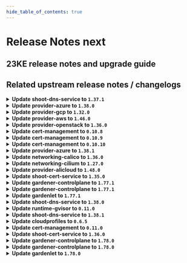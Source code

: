 ```yaml
---
hide_table_of_contents: true
---
```


# Release Notes next

## 23KE release notes and upgrade guide

## Related upstream release notes / changelogs


<details>
<summary><b>Update shoot-dns-service to <code>1.37.1</code></b></summary>

# [gardener/gardener-extension-shoot-dns-service]

## 🐛 Bug Fixes

- `[USER]` Fail if reading secret for external provider fails. (#231) by `Martin Weindel <martin.weindel@sap.com>` [$890c829ba1058e748ef1f05ec7bfe3bbf644f6a7]

</details>

<details>
<summary><b>Update provider-azure to <code>1.38.0</code></b></summary>

# [gardener/gardener-extension-provider-azure]

## ⚠️ Breaking Changes

- `[OPERATOR]` The `security.gardener.cloud/pod-security-enforce` annotation in the ControllerRegistration is set to `baseline`. With this, the pods running in the extension namespace should comply with `baseline` pod-security standard. by @shafeeqes [#713]
- `[OPERATOR]` `provider-azure` no longer supports Shoots or Seeds with Кubernetes version < 1.22. by @shafeeqes [#708]
## ✨ New Features

- `[DEVELOPER]` This extension is now compatible with the `MachineControllerManagerDeployment` feature gate of `gardenlet`. by @rfranzke [#705]
- `[OPERATOR]` The `gardener-extension-admission-azure` chart allows to optionally configure a projected volume based kubeconfig. by @timuthy [#721]
## 🏃 Others

- `[OPERATOR]` Remove limits from critical control plane components. by @kon-angelo [#715]
- `[OPERATOR]` always search latest os version to build up the Bastion instance by @tedteng [#668]
- `[USER]` The node-controller-manager is now set to keep setting deprecated node labels for k8s clusters of version `>=1.26.0, <1.28.0` to ensure pods using persistent volumes with node affinities are scheduled in the cluster. by @vpnachev [#716]
# [gardener/terraformer]

## 🏃 Others

- `[OPERATOR]` Alpine has been updated to v1.18.2 by @kon-angelo [gardener/terraformer#138]
- `[OPERATOR]` Golang has been updated to v1.20.5 by @kon-angelo [gardener/terraformer#138]

</details>

<details>
<summary><b>Update provider-gcp to <code>1.32.0</code></b></summary>

# [gardener/gardener-extension-provider-gcp]

## ⚠️ Breaking Changes

- `[OPERATOR]` `provider-gcp` no longer supports Shoots or Seeds with Кubernetes version < 1.22. by @shafeeqes [#628]
- `[OPERATOR]` The `security.gardener.cloud/pod-security-enforce` annotation in the ControllerRegistration is set to `baseline`. With this, the pods running in the extension namespace should comply with `baseline` pod-security standard. by @shafeeqes [#632]
## ✨ New Features

- `[DEVELOPER]` This extension is now compatible with the `MachineControllerManagerDeployment` feature gate of `gardenlet`. by @rfranzke [#624]
- `[OPERATOR]` The `gardener-extension-admission-gcp` chart allows to optionally configure a projected volume based kubeconfig. by @timuthy [#638]
## 🏃 Others

- `[OPERATOR]` `cloud-controller-manager`'s route controller is no longer activated for clusters with overlay network by @ScheererJ [#631]
- `[OPERATOR]` Remove limits from critical control plane components. by @kon-angelo [#634]
- `[OPERATOR]` The following image is updated:  
  - registry.k8s.io/cloud-provider-gcp/gcp-compute-persistent-disk-csi-driver: v1.9.5 -> v1.9.7 by @ialidzhikov [#636]
# [gardener/terraformer]

## 🏃 Others

- `[OPERATOR]` Golang has been updated to v1.20.5 by @kon-angelo [gardener/terraformer#138]
- `[OPERATOR]` Alpine has been updated to v1.18.2 by @kon-angelo [gardener/terraformer#138]

</details>

<details>
<summary><b>Update provider-aws to <code>1.46.0</code></b></summary>

# [gardener/gardener-extension-provider-aws]

## ⚠️ Breaking Changes

- `[OPERATOR]` `provider-aws` no longer supports Shoots or Seeds with Кubernetes version < 1.22. by @shafeeqes [#771]
- `[USER]` If the AWS Load Balancer Controller is deployed, the user used by the cloudprovider needs additional permissions. See last section in this example AWS IAM policy document [here](https://github.com/gardener/gardener-extension-provider-aws/blob/master/docs/usage-as-end-user.md#permissions) for more details. by @MartinWeindel [#717]
## ✨ New Features

- `[OPERATOR]` The `gardener-extension-admission-aws` chart allows to optionally configure a projected volume based kubeconfig. by @timuthy [#791]
- `[DEVELOPER]` This extension is now compatible with the `MachineControllerManagerDeployment` feature gate of `gardenlet`. by @rfranzke [#774]
- `[USER]` The AWS Load Balancer Controller is deployed into the control plane if enabled with `spec.provider.controlPlaneConfig.loadBalancerController.enabled=true` in the shoot manifest. by @MartinWeindel [#717]
## 🏃 Others

- `[OPERATOR]` Infrastructure dualstack support can be enabled via `spec.provider.infrastructureConfig.dualStack.enabled: true` in the shoot.yaml. by @DockToFuture [#778]
- `[OPERATOR]` add a sustainable way to get available image AMIs for the test by @tedteng [#715]
- `[OPERATOR]` Remove limits from system critical components by @kon-angelo [#787]
# [gardener/terraformer]

## 🏃 Others

- `[OPERATOR]` Golang has been updated to v1.20.5 by @kon-angelo [gardener/terraformer#138]
- `[OPERATOR]` Alpine has been updated to v1.18.2 by @kon-angelo [gardener/terraformer#138]

</details>

<details>
<summary><b>Update provider-openstack to <code>1.36.0</code></b></summary>

# [gardener/machine-controller-manager]

## 🐛 Bug Fixes

- `[OPERATOR]` Included `UnavailableReplicas` in determining if a machine deployment status update is needed by @ialidzhikov [gardener/machine-controller-manager#834]
# [gardener/gardener-extension-provider-openstack]

## ⚠️ Breaking Changes

- `[OPERATOR]` `provider-openstack` no longer supports Seeds or Shoots with Кubernetes version < 1.22. by @shafeeqes [#648]
- `[OPERATOR]` The `security.gardener.cloud/pod-security-enforce` annotation in the ControllerRegistration is set to `baseline`. With this, the pods running in the extension namespace should comply with `baseline` pod-security standard. by @shafeeqes [#653]
## ✨ New Features

- `[OPERATOR]` Flow-based infrastructure reconciliation without Terraformer by @MartinWeindel [#528]
- `[OPERATOR]` The `gardener-extension-admission-openstack` chart allows to optionally configure a projected volume based kubeconfig. by @timuthy [#660]
- `[DEVELOPER]` This extension is now compatible with the `MachineControllerManagerDeployment` feature gate of `gardenlet`. by @rfranzke [#645]
## 🐛 Bug Fixes

- `[OPERATOR]` Fix rendering of CSI manila storageclass if creating infrastructure fails. by @MartinWeindel [#652]
## 🏃 Others

- `[OPERATOR]` Provider-extension will attempt to delete all kubernetes loadbalancers that were not cleaned up by the CCM on infrastructure deletion. by @kon-angelo [#656]
- `[OPERATOR]` machineDeployment will have the label `topology.cinder.csi.openstack.org/zone` when created. by @elankath [#659]
- `[OPERATOR]` Remove limits from critical control plane components. by @kon-angelo [#657]
- `[DEVELOPER]` All code related to the removed `APIServerSNI` feature gate of `gardenlet` has been removed from this extension. by @rfranzke [#644]
# [gardener/terraformer]

## 🏃 Others

- `[OPERATOR]` Golang has been updated to v1.20.5 by @kon-angelo [gardener/terraformer#138]
- `[OPERATOR]` Alpine has been updated to v1.18.2 by @kon-angelo [gardener/terraformer#138]

</details>

<details>
<summary><b>Update cert-management to <code>0.10.8</code></b></summary>

# [gardener/cert-management]

## ⚠️ Breaking Changes

- `[OPERATOR]` Support of CRDs of version `apiextensions.k8s.io/v1beta1` is dropped. by @acumino [#133]
## 🏃 Others

- `[OPERATOR]` Bump golang from `1.20.6` to `1.20.7` by @MartinWeindel [#134]

</details>

<details>
<summary><b>Update cert-management to <code>0.10.9</code></b></summary>

# [gardener/cert-management]

## 🐛 Bug Fixes

- `[OPERATOR]` Fix optional deployment of CRDs which was broken with release v0.10.8 by @MartinWeindel [#135]

</details>

<details>
<summary><b>Update cert-management to <code>0.10.10</code></b></summary>

no release notes available

</details>

<details>
<summary><b>Update provider-azure to <code>1.38.1</code></b></summary>

# [gardener/gardener-extension-provider-azure]

## 🏃 Others

- `[OPERATOR]` Bastion instances now use the latest ubuntu server 22.04 LTS version  by @kon-angelo [#724]

</details>

<details>
<summary><b>Update networking-calico to <code>1.36.0</code></b></summary>

# [gardener/gardener-extension-networking-calico]

## ⚠️ Breaking Changes

- `[OPERATOR]` The `security.gardener.cloud/pod-security-enforce` annotation in the ControllerRegistration is set to `baseline`. With this, the pods running in the extension namespace should comply with `baseline` pod-security standard. by @shafeeqes [#280]
## ✨ New Features

- `[OPERATOR]` The `gardener-extension-admission-calico` chart allows to optionally configure a projected volume based kubeconfig. by @timuthy [#289]
## 🏃 Others

- `[OPERATOR]` Allow propagating pod routes to nodes without overlay network by specifying `shoot.spec.networking.providerConfig.overlay.createPodRoutes: true` by @ScheererJ [#285]

</details>

<details>
<summary><b>Update networking-cilium to <code>1.27.0</code></b></summary>

# [gardener/gardener-extension-networking-cilium]

## ⚠️ Breaking Changes

- `[OPERATOR]` The `security.gardener.cloud/pod-security-enforce` annotation in the ControllerRegistration is set to `baseline`. With this, the pods running in the extension namespace should comply with `baseline` pod-security standard. by @shafeeqes [#199]
## ✨ New Features

- `[OPERATOR]` The `gardener-extension-admission-cilium` chart allows to optionally configure a projected volume based kubeconfig. by @timuthy [#208]
## 🏃 Others

- `[OPERATOR]` Allow propagating pod routes to nodes without overlay network by specifying `shoot.spec.networking.providerConfig.overlay.createPodRoutes: true` by @ScheererJ [#203]
- `[OPERATOR]` Update cilium to `v1.14.0`. by @DockToFuture [#206]
- `[OPERATOR]` Update to cilium `v1.14.1`. by @DockToFuture [#209]

</details>

<details>
<summary><b>Update provider-alicloud to <code>1.48.0</code></b></summary>

# [gardener/gardener-extension-provider-alicloud]

## ⚠️ Breaking Changes

- `[OPERATOR]` The `security.gardener.cloud/pod-security-enforce` annotation in the ControllerRegistration is set to `baseline`. With this, the pods running in the extension namespace should comply with `baseline` pod-security standard. by @shafeeqes [#634]
- `[OPERATOR]` `provider-alicloud` no longer supports Shoots or Seeds with Кubernetes version < 1.22. by @shafeeqes [#623]
## ✨ New Features

- `[OPERATOR]` The `gardener-extension-admission-alicloud` chart allows to optionally configure a projected volume based kubeconfig. by @timuthy [#636]
## 🐛 Bug Fixes

- `[OPERATOR]` A bug related to the network policy annotations that prevented the shoot control plane Prometheus from scraping the `cloud-controller-manager` and caused false alerts is fixed. by @istvanballok [#637]
# [gardener/terraformer]

## 🏃 Others

- `[OPERATOR]` Golang has been updated to v1.20.5 by @kon-angelo [gardener/terraformer#138]
- `[OPERATOR]` Alpine has been updated to v1.18.2 by @kon-angelo [gardener/terraformer#138]

## Docker Images
gardener-extension-provider-alicloud: `eu.gcr.io/gardener-project/gardener/extensions/provider-alicloud:v1.48.0`
gardener-extension-admission-alicloud: `eu.gcr.io/gardener-project/gardener/extensions/admission-alicloud:v1.48.0`

</details>

<details>
<summary><b>Update shoot-cert-service to <code>1.35.0</code></b></summary>

# [gardener/gardener-extension-shoot-cert-service]

## ⚠️ Breaking Changes

- `[OPERATOR]` The `security.gardener.cloud/pod-security-enforce` annotation in the ControllerRegistration is set to `baseline`. With this, the pods running in the extension namespace should comply with `baseline` pod-security standard. by @shafeeqes [#175]
## 🏃 Others

- `[OPERATOR]` Bumps [github.com/gardener/gardener](https://github.com/gardener/gardener) from 1.75.0 to 1.76.2. by @dependabot[bot] [#179]
- `[OPERATOR]` Refactor imagevector package to conform to usage pattern in gardener/gardener by @MartinWeindel [#181]
- `[OPERATOR]` Bumps golang from 1.20.6 to 1.21.0. by @dependabot[bot] [#178]
- `[OPERATOR]` Bumps [github.com/gardener/gardener](https://github.com/gardener/gardener) from 1.76.2 to 1.77.0. by @dependabot[bot] [#180]
- `[USER]` Add configuration field `certExpirationAlertDays` to allow overriding default value in shoot manifest. by @MartinWeindel [#176]
# [gardener/cert-management]

## ⚠️ Breaking Changes

- `[OPERATOR]` Support of CRDs of version `apiextensions.k8s.io/v1beta1` is dropped. by @acumino [gardener/cert-management#133]
## 🐛 Bug Fixes

- `[OPERATOR]` Fix optional deployment of CRDs which was broken with release v0.10.8 by @MartinWeindel [gardener/cert-management#135]
## 🏃 Others

- `[OPERATOR]` Bump golang from `1.20.6` to `1.20.7` by @MartinWeindel [gardener/cert-management#134]

</details>

<details>
<summary><b>Update gardener-controlplane to <code>1.77.1</code></b></summary>

# [gardener/gardener]

## 🐛 Bug Fixes

- `[OPERATOR]` A bug is fixed that prevented scraping the metrics of etcd in the shoot control plane. by @gardener-ci-robot [#8372]

</details>

<details>
<summary><b>Update gardener-controlplane to <code>1.77.1</code></b></summary>

# [gardener/gardener]

## 🐛 Bug Fixes

- `[OPERATOR]` A bug is fixed that prevented scraping the metrics of etcd in the shoot control plane. by @gardener-ci-robot [#8372]

</details>

<details>
<summary><b>Update gardenlet to <code>1.77.1</code></b></summary>

# [gardener/gardener]

## 🐛 Bug Fixes

- `[OPERATOR]` A bug is fixed that prevented scraping the metrics of etcd in the shoot control plane. by @gardener-ci-robot [#8372]

</details>

<details>
<summary><b>Update shoot-dns-service to <code>1.38.0</code></b></summary>

# [gardener/gardener-extension-shoot-dns-service]

## ✨ New Features

- `[OPERATOR]` The `gardener-extension-admission-shoot-dns-service` chart allows to optionally configure a projected volume based kubeconfig. by @timuthy [#232]
## 🐛 Bug Fixes

- `[USER]` Fail if reading secret for external provider fails. by @MartinWeindel [#231]
## 🏃 Others

- `[OPERATOR]` Bumps [github.com/gardener/gardener](https://github.com/gardener/gardener) from 1.76.2 to 1.77.0. by @dependabot[bot] [#230]
- `[OPERATOR]` Refactor imagevector package to conform to usage pattern in gardener/gardener by @MartinWeindel [#233]

</details>

<details>
<summary><b>Update runtime-gvisor to <code>0.11.0</code></b></summary>

# [gardener/gardener-extension-runtime-gvisor]

## ⚠️ Breaking Changes

- `[OPERATOR]` `extension-runtime-gvisor` no longer supports Shoots with Кubernetes version < 1.22. by @shafeeqes [#84]
## 🏃 Others

- `[OPERATOR]` The Alpine base images for the gVisor installation containers were updated to the latest 3.17.4 version. by @MrBatschner [#85]
- `[OPERATOR]` The Alpine base images for the gVisor installation containers were updated to the latest 3.18.3 version. by @dependabot[bot] [#89]

</details>

<details>
<summary><b>Update shoot-dns-service to <code>1.38.1</code></b></summary>

# [gardener/gardener-extension-shoot-dns-service]

## 🏃 Others

- `[OPERATOR]` Add copy of images.yaml to charts dir to resolve installation issue for landscapes using RBSC (#237) by `Martin Weindel <martin.weindel@sap.com>` [$1ca03009ff7d641f48cd95b4d32e605056b50e75]

</details>

<details>
<summary><b>Update cloudprofiles to <code>0.6.5</code></b></summary>

**Full Changelog**: https://github.com/gardener-community/cloudprofiles/compare/0.6.4...0.6.5

</details>

<details>
<summary><b>Update cert-management to <code>0.11.0</code></b></summary>

# [gardener/cert-management]

## ✨ New Features

- `[USER]` Support for preferred chains to select a certificate chain returned for a certificate request from the ACME server by @MartinWeindel [#137]


</details>

<details>
<summary><b>Update shoot-cert-service to <code>1.36.0</code></b></summary>

# [gardener/cert-management]

## ✨ New Features

- `[USER]` Support for preferred chains to select a certificate chain returned for a certificate request from the ACME server by @MartinWeindel [gardener/cert-management#137]

</details>

<details>
<summary><b>Update gardener-controlplane to <code>1.78.0</code></b></summary>

# [gardener/gardener]

## ⚠️ Breaking Changes

- `[DEVELOPER]` The following mapper funcs from the extension library no longer accept a `context.Context` arg - `ClusterToContainerResourceMapper`, `ClusterToControlPlaneMapper`, `ClusterToDNSRecordMapper`, `ClusterToExtensionMapper`, `ClusterToInfrastructureMapper`, `ClusterToNetworkMapper`, `ClusterToWorkerMapper` and `ClusterToObjectMapper`. The `context.Context` arg was redundant and not used. by @acumino [#8321]
- `[USER]` Deprecated annotation `alpha.featuregates.shoot.gardener.cloud/node-local-dns` is removed. Use field `.spec.systemComponents.nodeLocalDNS.enabled` in `Shoot` instead. Switching on node-local-dns via shoot specification will roll the nodes even if node-local-dns was enabled beforehand via annotation. by @acumino [#8364]
- `[USER]` Deprecated annotation `alpha.featuregates.shoot.gardener.cloud/node-local-dns-force-tcp-to-{cluster-dns, upstream-dns}` is removed. Use field `.spec.systemComponents.nodeLocalDNS.{forceTCPToClusterDNS, forceTCPToUpstreamDNS}` in `Shoot` instead. by @acumino [#8364]
## ✨ New Features

- `[OPERATOR]` `kubectl get garden` now features additional printer column `Observability` providing information about the Observability components of the runtime cluster. by @gardener-ci-robot [#8384]
- `[OPERATOR]` It is possible now to trigger a seed reconciliation by annotating the Seed with `gardener.cloud/operation=reconcile`. by @shafeeqes [#8347]
- `[OPERATOR]` Status of `garden` now includes the `ObservabilityComponentsHealthy` condition which show the health of observability components in the garden runtime-cluster. by @oliver-goetz [#8346]
## 🐛 Bug Fixes

- `[OPERATOR]` `operator` now deletes `ManagedResources` deployed to the virtual-garden before deleting `virtual-garden-kube-apiserver`. by @oliver-goetz [#8368]
- `[OPERATOR]` A bug is fixed that prevented scraping the metrics of etcd in the shoot control plane. by @istvanballok [#8371]
- `[OPERATOR]` A bug is fixed that rendered the "CPU usage" panel of the "VPN" Plutono dashboard blank. by @gardener-ci-robot [#8392]
- `[OPERATOR]` A bug is fixed in the Prometheus alert definitions that caused false positive KubePodNotReadyControlPlane alerts related to the etcd compaction job. by @rickardsjp [#8361]
## 🏃 Others

- `[OPERATOR]` Shoot node network and seed pod network need to be disjoint. This will be checked during scheduling of a shoot cluster, i.e. during initial admission or on control-plane migration. by @ScheererJ [#8353]
- `[OPERATOR]` Prometheus scrape job configs for targets in the shoot cluster have been improved. by @rickardsjp [#8360]
- `[OPERATOR]` The following images are updated:  
  - registry.k8s.io/metrics-server/metrics-server: v0.6.3 -> v0.6.4  
  - registry.k8s.io/cpa/cluster-proportional-autoscaler: v1.8.8 -> v1.8.9  
  - registry.k8s.io/coredns/coredns: v1.10.0 -> v1.10.1  
  - quay.io/prometheus/blackbox-exporter: v0.23.0 -> v0.24.0  
  - quay.io/prometheus/node-exporter: v1.5.0 -> v1.6.1  
  - ghcr.io/credativ/plutono: v7.5.22 -> v7.5.23  
  - ghcr.io/prometheus-operator/prometheus-config-reloader: v0.61.1 -> v0.67.1  
  - registry.k8s.io/dns/k8s-dns-node-cache: 1.22.20 -> 1.22.23 by @ialidzhikov [#8324]
- `[OPERATOR]` The following images are updated:  
  - `registry.k8s.io/kube-state-metrics/kube-state-metrics`: `v2.5.0` -> `v2.8.2` by @gardener-ci-robot [#8391]
- `[OPERATOR]` `gardener-operator` now takes over management of `plutono`. by @acumino [#8301]
- `[OPERATOR]` `kubectl proxy` now works as expected in the local development setup in conjunction with highly available vpn by @ScheererJ [#8370]
- `[DEPENDENCY]` Backupbucket/backupentry controllers: watch secret metadata only by @MartinWeindel [#8348]
- `[DEVELOPER]` Test-machinery integration tests are now using upstream K8s e2e test images such as `registry.k8s.io/e2e-test-images/busybox`, `registry.k8s.io/e2e-test-images/agnhost` instead Gardener images such as `eu.gcr.io/gardener-project/3rd/busybox`, `eu.gcr.io/gardener-project/3rd/alpine` and others. by @ialidzhikov [#8341]
# [gardener/etcd-druid]

## 🏃 Others

- `[OPERATOR]` Upgrade gardener/gardener from `1.65.0` to `1.76.0` by @acumino [gardener/etcd-druid#657]
- `[OPERATOR]` All default images are now present in `images.yaml` by @aaronfern [gardener/etcd-druid#673]
# [gardener/dependency-watchdog]

## 🏃 Others

- `[OPERATOR]` Bump g/g version to remove stale client-go dependency by @rishabh-11 [gardener/dependency-watchdog#92]
# [gardener/hvpa-controller]

## 🏃 Others

- `[OPERATOR]` Updated go to 1.20.7 by @voelzmo [gardener/hvpa-controller#126]

# Docker Images
admission-controller: `eu.gcr.io/gardener-project/gardener/admission-controller:v1.78.0`
apiserver: `eu.gcr.io/gardener-project/gardener/apiserver:v1.78.0`
controller-manager: `eu.gcr.io/gardener-project/gardener/controller-manager:v1.78.0`
scheduler: `eu.gcr.io/gardener-project/gardener/scheduler:v1.78.0`
operator: `eu.gcr.io/gardener-project/gardener/operator:v1.78.0`
gardenlet: `eu.gcr.io/gardener-project/gardener/gardenlet:v1.78.0`
resource-manager: `eu.gcr.io/gardener-project/gardener/resource-manager:v1.78.0`

</details>

<details>
<summary><b>Update gardener-controlplane to <code>1.78.0</code></b></summary>

# [gardener/gardener]

## ⚠️ Breaking Changes

- `[DEVELOPER]` The following mapper funcs from the extension library no longer accept a `context.Context` arg - `ClusterToContainerResourceMapper`, `ClusterToControlPlaneMapper`, `ClusterToDNSRecordMapper`, `ClusterToExtensionMapper`, `ClusterToInfrastructureMapper`, `ClusterToNetworkMapper`, `ClusterToWorkerMapper` and `ClusterToObjectMapper`. The `context.Context` arg was redundant and not used. by @acumino [#8321]
- `[USER]` Deprecated annotation `alpha.featuregates.shoot.gardener.cloud/node-local-dns` is removed. Use field `.spec.systemComponents.nodeLocalDNS.enabled` in `Shoot` instead. Switching on node-local-dns via shoot specification will roll the nodes even if node-local-dns was enabled beforehand via annotation. by @acumino [#8364]
- `[USER]` Deprecated annotation `alpha.featuregates.shoot.gardener.cloud/node-local-dns-force-tcp-to-{cluster-dns, upstream-dns}` is removed. Use field `.spec.systemComponents.nodeLocalDNS.{forceTCPToClusterDNS, forceTCPToUpstreamDNS}` in `Shoot` instead. by @acumino [#8364]
## ✨ New Features

- `[OPERATOR]` `kubectl get garden` now features additional printer column `Observability` providing information about the Observability components of the runtime cluster. by @gardener-ci-robot [#8384]
- `[OPERATOR]` It is possible now to trigger a seed reconciliation by annotating the Seed with `gardener.cloud/operation=reconcile`. by @shafeeqes [#8347]
- `[OPERATOR]` Status of `garden` now includes the `ObservabilityComponentsHealthy` condition which show the health of observability components in the garden runtime-cluster. by @oliver-goetz [#8346]
## 🐛 Bug Fixes

- `[OPERATOR]` `operator` now deletes `ManagedResources` deployed to the virtual-garden before deleting `virtual-garden-kube-apiserver`. by @oliver-goetz [#8368]
- `[OPERATOR]` A bug is fixed that prevented scraping the metrics of etcd in the shoot control plane. by @istvanballok [#8371]
- `[OPERATOR]` A bug is fixed that rendered the "CPU usage" panel of the "VPN" Plutono dashboard blank. by @gardener-ci-robot [#8392]
- `[OPERATOR]` A bug is fixed in the Prometheus alert definitions that caused false positive KubePodNotReadyControlPlane alerts related to the etcd compaction job. by @rickardsjp [#8361]
## 🏃 Others

- `[OPERATOR]` Shoot node network and seed pod network need to be disjoint. This will be checked during scheduling of a shoot cluster, i.e. during initial admission or on control-plane migration. by @ScheererJ [#8353]
- `[OPERATOR]` Prometheus scrape job configs for targets in the shoot cluster have been improved. by @rickardsjp [#8360]
- `[OPERATOR]` The following images are updated:  
  - registry.k8s.io/metrics-server/metrics-server: v0.6.3 -> v0.6.4  
  - registry.k8s.io/cpa/cluster-proportional-autoscaler: v1.8.8 -> v1.8.9  
  - registry.k8s.io/coredns/coredns: v1.10.0 -> v1.10.1  
  - quay.io/prometheus/blackbox-exporter: v0.23.0 -> v0.24.0  
  - quay.io/prometheus/node-exporter: v1.5.0 -> v1.6.1  
  - ghcr.io/credativ/plutono: v7.5.22 -> v7.5.23  
  - ghcr.io/prometheus-operator/prometheus-config-reloader: v0.61.1 -> v0.67.1  
  - registry.k8s.io/dns/k8s-dns-node-cache: 1.22.20 -> 1.22.23 by @ialidzhikov [#8324]
- `[OPERATOR]` The following images are updated:  
  - `registry.k8s.io/kube-state-metrics/kube-state-metrics`: `v2.5.0` -> `v2.8.2` by @gardener-ci-robot [#8391]
- `[OPERATOR]` `gardener-operator` now takes over management of `plutono`. by @acumino [#8301]
- `[OPERATOR]` `kubectl proxy` now works as expected in the local development setup in conjunction with highly available vpn by @ScheererJ [#8370]
- `[DEPENDENCY]` Backupbucket/backupentry controllers: watch secret metadata only by @MartinWeindel [#8348]
- `[DEVELOPER]` Test-machinery integration tests are now using upstream K8s e2e test images such as `registry.k8s.io/e2e-test-images/busybox`, `registry.k8s.io/e2e-test-images/agnhost` instead Gardener images such as `eu.gcr.io/gardener-project/3rd/busybox`, `eu.gcr.io/gardener-project/3rd/alpine` and others. by @ialidzhikov [#8341]
# [gardener/etcd-druid]

## 🏃 Others

- `[OPERATOR]` Upgrade gardener/gardener from `1.65.0` to `1.76.0` by @acumino [gardener/etcd-druid#657]
- `[OPERATOR]` All default images are now present in `images.yaml` by @aaronfern [gardener/etcd-druid#673]
# [gardener/dependency-watchdog]

## 🏃 Others

- `[OPERATOR]` Bump g/g version to remove stale client-go dependency by @rishabh-11 [gardener/dependency-watchdog#92]
# [gardener/hvpa-controller]

## 🏃 Others

- `[OPERATOR]` Updated go to 1.20.7 by @voelzmo [gardener/hvpa-controller#126]

# Docker Images
admission-controller: `eu.gcr.io/gardener-project/gardener/admission-controller:v1.78.0`
apiserver: `eu.gcr.io/gardener-project/gardener/apiserver:v1.78.0`
controller-manager: `eu.gcr.io/gardener-project/gardener/controller-manager:v1.78.0`
scheduler: `eu.gcr.io/gardener-project/gardener/scheduler:v1.78.0`
operator: `eu.gcr.io/gardener-project/gardener/operator:v1.78.0`
gardenlet: `eu.gcr.io/gardener-project/gardener/gardenlet:v1.78.0`
resource-manager: `eu.gcr.io/gardener-project/gardener/resource-manager:v1.78.0`

</details>

<details>
<summary><b>Update gardenlet to <code>1.78.0</code></b></summary>

# [gardener/gardener]

## ⚠️ Breaking Changes

- `[DEVELOPER]` The following mapper funcs from the extension library no longer accept a `context.Context` arg - `ClusterToContainerResourceMapper`, `ClusterToControlPlaneMapper`, `ClusterToDNSRecordMapper`, `ClusterToExtensionMapper`, `ClusterToInfrastructureMapper`, `ClusterToNetworkMapper`, `ClusterToWorkerMapper` and `ClusterToObjectMapper`. The `context.Context` arg was redundant and not used. by @acumino [#8321]
- `[USER]` Deprecated annotation `alpha.featuregates.shoot.gardener.cloud/node-local-dns` is removed. Use field `.spec.systemComponents.nodeLocalDNS.enabled` in `Shoot` instead. Switching on node-local-dns via shoot specification will roll the nodes even if node-local-dns was enabled beforehand via annotation. by @acumino [#8364]
- `[USER]` Deprecated annotation `alpha.featuregates.shoot.gardener.cloud/node-local-dns-force-tcp-to-{cluster-dns, upstream-dns}` is removed. Use field `.spec.systemComponents.nodeLocalDNS.{forceTCPToClusterDNS, forceTCPToUpstreamDNS}` in `Shoot` instead. by @acumino [#8364]
## ✨ New Features

- `[OPERATOR]` `kubectl get garden` now features additional printer column `Observability` providing information about the Observability components of the runtime cluster. by @gardener-ci-robot [#8384]
- `[OPERATOR]` It is possible now to trigger a seed reconciliation by annotating the Seed with `gardener.cloud/operation=reconcile`. by @shafeeqes [#8347]
- `[OPERATOR]` Status of `garden` now includes the `ObservabilityComponentsHealthy` condition which show the health of observability components in the garden runtime-cluster. by @oliver-goetz [#8346]
## 🐛 Bug Fixes

- `[OPERATOR]` `operator` now deletes `ManagedResources` deployed to the virtual-garden before deleting `virtual-garden-kube-apiserver`. by @oliver-goetz [#8368]
- `[OPERATOR]` A bug is fixed that prevented scraping the metrics of etcd in the shoot control plane. by @istvanballok [#8371]
- `[OPERATOR]` A bug is fixed that rendered the "CPU usage" panel of the "VPN" Plutono dashboard blank. by @gardener-ci-robot [#8392]
- `[OPERATOR]` A bug is fixed in the Prometheus alert definitions that caused false positive KubePodNotReadyControlPlane alerts related to the etcd compaction job. by @rickardsjp [#8361]
## 🏃 Others

- `[OPERATOR]` Shoot node network and seed pod network need to be disjoint. This will be checked during scheduling of a shoot cluster, i.e. during initial admission or on control-plane migration. by @ScheererJ [#8353]
- `[OPERATOR]` Prometheus scrape job configs for targets in the shoot cluster have been improved. by @rickardsjp [#8360]
- `[OPERATOR]` The following images are updated:  
  - registry.k8s.io/metrics-server/metrics-server: v0.6.3 -> v0.6.4  
  - registry.k8s.io/cpa/cluster-proportional-autoscaler: v1.8.8 -> v1.8.9  
  - registry.k8s.io/coredns/coredns: v1.10.0 -> v1.10.1  
  - quay.io/prometheus/blackbox-exporter: v0.23.0 -> v0.24.0  
  - quay.io/prometheus/node-exporter: v1.5.0 -> v1.6.1  
  - ghcr.io/credativ/plutono: v7.5.22 -> v7.5.23  
  - ghcr.io/prometheus-operator/prometheus-config-reloader: v0.61.1 -> v0.67.1  
  - registry.k8s.io/dns/k8s-dns-node-cache: 1.22.20 -> 1.22.23 by @ialidzhikov [#8324]
- `[OPERATOR]` The following images are updated:  
  - `registry.k8s.io/kube-state-metrics/kube-state-metrics`: `v2.5.0` -> `v2.8.2` by @gardener-ci-robot [#8391]
- `[OPERATOR]` `gardener-operator` now takes over management of `plutono`. by @acumino [#8301]
- `[OPERATOR]` `kubectl proxy` now works as expected in the local development setup in conjunction with highly available vpn by @ScheererJ [#8370]
- `[DEPENDENCY]` Backupbucket/backupentry controllers: watch secret metadata only by @MartinWeindel [#8348]
- `[DEVELOPER]` Test-machinery integration tests are now using upstream K8s e2e test images such as `registry.k8s.io/e2e-test-images/busybox`, `registry.k8s.io/e2e-test-images/agnhost` instead Gardener images such as `eu.gcr.io/gardener-project/3rd/busybox`, `eu.gcr.io/gardener-project/3rd/alpine` and others. by @ialidzhikov [#8341]
# [gardener/etcd-druid]

## 🏃 Others

- `[OPERATOR]` Upgrade gardener/gardener from `1.65.0` to `1.76.0` by @acumino [gardener/etcd-druid#657]
- `[OPERATOR]` All default images are now present in `images.yaml` by @aaronfern [gardener/etcd-druid#673]
# [gardener/dependency-watchdog]

## 🏃 Others

- `[OPERATOR]` Bump g/g version to remove stale client-go dependency by @rishabh-11 [gardener/dependency-watchdog#92]
# [gardener/hvpa-controller]

## 🏃 Others

- `[OPERATOR]` Updated go to 1.20.7 by @voelzmo [gardener/hvpa-controller#126]

# Docker Images
admission-controller: `eu.gcr.io/gardener-project/gardener/admission-controller:v1.78.0`
apiserver: `eu.gcr.io/gardener-project/gardener/apiserver:v1.78.0`
controller-manager: `eu.gcr.io/gardener-project/gardener/controller-manager:v1.78.0`
scheduler: `eu.gcr.io/gardener-project/gardener/scheduler:v1.78.0`
operator: `eu.gcr.io/gardener-project/gardener/operator:v1.78.0`
gardenlet: `eu.gcr.io/gardener-project/gardener/gardenlet:v1.78.0`
resource-manager: `eu.gcr.io/gardener-project/gardener/resource-manager:v1.78.0`

</details>
